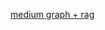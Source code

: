[medium graph + rag](https://towardsdatascience.com/how-to-convert-any-text-into-a-graph-of-concepts-110844f22a1a)